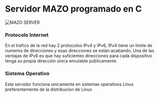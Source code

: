 <h1>Servidor MAZO programado en C</h1>
<img src="https://github.com/Mazo667/servidorTCP/assets/68477400/33b4d508-07c0-49d4-ae4a-77c7f06870ce" alt="MAZO SERVER">

<h3> Protocolo Internet </h3>
<p> 
En el trafico de la red hay 2 protocolos IPv4 y IPv6, IPv4 tiene un limite de numeros de direcciones y esas direcciones se estan acabando.
Una de las ventajas de IPv6 es que hay suficientes direcciones para cada dispositivo tenga su propia dirección única enrutable públicamente.
</p>

<h3> Sistema Operativo </h3>
Este servidor funciona unicamente en sistemas operativos Linux preferentemente de la distribucion de Linux
